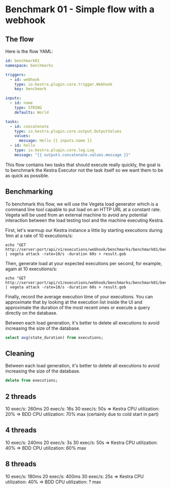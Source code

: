 # Benchmark 01 - Simple flow with a webhook

## The flow

Here is the flow YAML:

```yaml
id: benchmark01
namespace: benchmarks

triggers:
  - id: webhook
    type: io.kestra.plugin.core.trigger.Webhook
    key: benchmark

inputs:
  - id: name
    type: STRING
    defaults: World

tasks:
  - id: concatenate
    type: io.kestra.plugin.core.output.OutputValues
    values:
      message: Hello {{ inputs.name }}
  - id: hello
    type: io.kestra.plugin.core.log.Log
    message: "{{ outputs.concatenate.values.message }}"
```

This flow contains two tasks that should execute really quickly, the goal is to benchmark the Kestra Executor not the task itself so we want them to be as quick as possible.

## Benchmarking

To benchmark this flow, we will use the Vegeta load generator which is a command line tool capable to put load on an HTTP URL at a constant rate.
Vegeta will be used from an external machine to avoid any potential interaction between the load testing tool and the machine executing Kestra.

First, let's warmup our Kestra instance a little by starting executions during 1mn at a rate of 10 executions/s:
```shell
echo "GET http://server:port/api/v1/executions/webhook/benchmarks/benchmark01/benchmark" | vegeta attack -rate=10/s -duration 60s > result.gob
```

Then, generate load at your expected executions per second, for example, again at 10 executions/s:
```shell
echo "GET http://server:port/api/v1/executions/webhook/benchmarks/benchmark01/benchmark" | vegeta attack -rate=10/s -duration 60s > result.gob
```

Finally, record the average execution time of your executions.
You can approximate that by looking at the execution list inside the UI and approximate the duration of the most recent ones or execute a query directly on the database.

Between each load generation, it's better to delete all executions to avoid increasing the size of the database.

```sql
select avg(state_duration) from executions;
```

## Cleaning

Between each load generation, it's better to delete all executions to avoid increasing the size of the database.

```sql
delete from executions;
```

2 threads
---------
10 exec/s: 260ms
20 exec/s: 16s
30 exec/s: 50s
=> Kestra CPU utilization: 20%
=> BDD  CPU utilization: 70% max (certainly due to cold start in part)

4 threads
---------
10 exec/s: 240ms
20 exec/s: 3s
30 exec/s: 50s
=> Kestra CPU utilization: 40%
=> BDD  CPU utilization: 60% max

8 threads
---------
10 exec/s: 180ms
20 exec/s: 400ms
30 exec/s: 25s
=> Kestra CPU utilization: 40%
=> BDD  CPU utilization: ? max